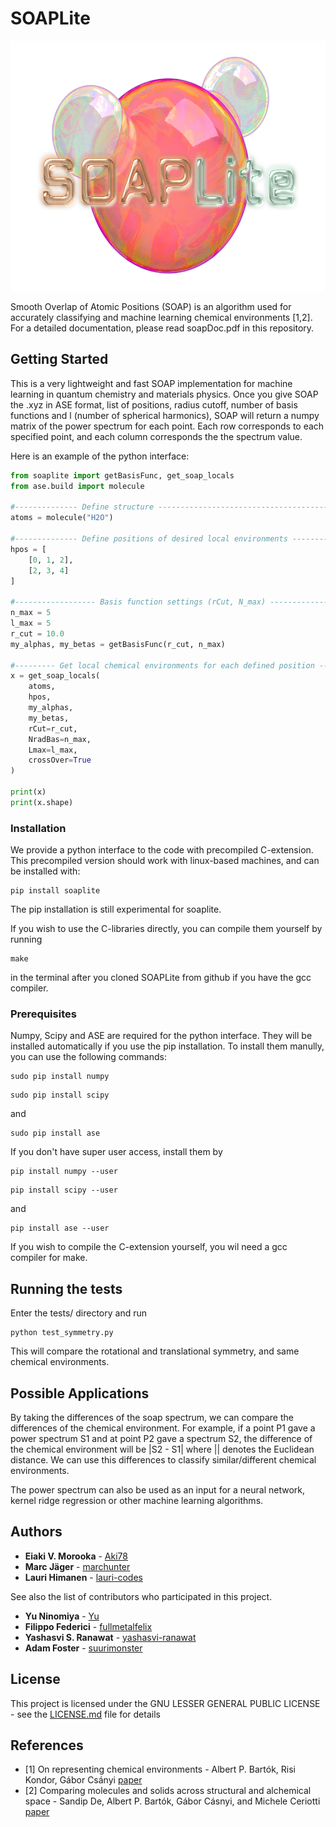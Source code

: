 # SOAPLite

<p align="center">
  <img src="logoSoapLite.png" height="400">
</p>

Smooth Overlap of Atomic Positions (SOAP) is an algorithm used for accurately
classifying and machine learning chemical environments [1,2]. For a detailed
documentation, please read soapDoc.pdf in this repository.

## Getting Started

This is a very lightweight and fast SOAP implementation for machine learning in
quantum chemistry and materials physics. Once you give SOAP the .xyz in ASE
format,  list of positions, radius cutoff, number of basis functions and l
(number of spherical harmonics), SOAP will return a numpy matrix of the power
spectrum for each point. Each row corresponds to each specified point, and each
column corresponds the the spectrum value.

Here is an example of the python interface:
```python
from soaplite import getBasisFunc, get_soap_locals
from ase.build import molecule

#-------------- Define structure -----------------------------------------------
atoms = molecule("H2O")

#-------------- Define positions of desired local environments ----------------
hpos = [
    [0, 1, 2],
    [2, 3, 4]
]

#------------------ Basis function settings (rCut, N_max) ----------------------
n_max = 5
l_max = 5
r_cut = 10.0
my_alphas, my_betas = getBasisFunc(r_cut, n_max)

#--------- Get local chemical environments for each defined position -----------
x = get_soap_locals(
    atoms,
    hpos,
    my_alphas,
    my_betas,
    rCut=r_cut,
    NradBas=n_max,
    Lmax=l_max,
    crossOver=True
)

print(x)
print(x.shape)
```

### Installation

We provide a python interface to the code with precompiled C-extension. This
precompiled version should work with linux-based machines, and can be installed
with:
```
pip install soaplite
```
The pip installation is still experimental for soaplite.

If you wish to use the C-libraries directly, you can compile them yourself by
running
```
make
```
in the terminal after you cloned SOAPLite from github if you have the gcc
compiler.

### Prerequisites

Numpy, Scipy and ASE are required for the python interface. They will be
installed automatically if you use the pip installation. To install them
manully, you can use the following commands:

```
sudo pip install numpy
```
```
sudo pip install scipy
```
and
```
sudo pip install ase
```
If you don't have super user access, install them by
```
pip install numpy --user
```
```
pip install scipy --user
```
and
```
pip install ase --user
```

If you wish to compile the C-extension yourself, you wil need a gcc compiler
for make.

## Running the tests

Enter the tests/ directory and run
```
python test_symmetry.py
```
This will compare the rotational and translational symmetry, and same chemical
environments.

## Possible Applications

By taking the differences of the soap spectrum, we can compare the differences
of the chemical environment. For example, if a point P1 gave a power spectrum
S1 and at point P2 gave  a spectrum S2, the difference of the chemical
environment will be |S2 - S1| where || denotes the Euclidean distance.  We can
use this differences to classify similar/different chemical environments.

The power spectrum can also be used as an input for a neural network, kernel
ridge regression or other machine learning algorithms.

## Authors

* **Eiaki V. Morooka** - [Aki78]( https://github.com/Aki78)
* **Marc Jäger** - [marchunter](https://github.com/marchunter)
* **Lauri Himanen** - [lauri-codes](https://github.com/lauri-codes)

See also the list of contributors who participated in this project.
* **Yu Ninomiya** - [Yu](http://www.sp.u-tokai.ac.jp/~bentz/Members.html)
* **Filippo Federici** - [fullmetalfelix](https://github.com/fullmetalfelix)
* **Yashasvi S. Ranawat** - [yashasvi-ranawat](https://github.com/yashasvi-ranawat)
* **Adam Foster** - [suurimonster](https://github.com/suurimonster)


## License

This project is licensed under the GNU LESSER GENERAL PUBLIC LICENSE - see the [LICENSE.md](LICENSE.md) file for details

## References
* [1] On representing chemical environments  - Albert P. Bartók, Risi Kondor, Gábor Csányi [paper](https://arxiv.org/abs/1209.3140)
* [2] Comparing molecules and solids across structural and alchemical space -  Sandip De, Albert P. Bartók, Gábor Cásnyi, and Michele Ceriotti [paper](https://arxiv.org/pdf/1601.04077.pdf)

